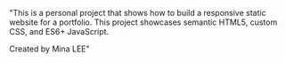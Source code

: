 "This is a personal project that shows how to build a responsive static website for a portfolio. This project showcases semantic HTML5, custom CSS, and ES6+ JavaScript.

Created by Mina LEE"
